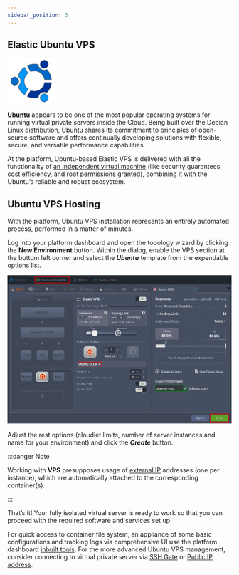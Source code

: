```yaml
---
sidebar_position: 3
---
```


## Elastic Ubuntu VPS

<div style={{
    display: 'grid',
    gridTemplateColumns: '0.15fr 1fr'
}}>
<div>

![Locale Dropdown](./img/UbuntuVPS/01-ubuntu-vps-logo.png)

</div>

<div>

**[Ubuntu](https://cloudmydc.com/)** appears to be one of the most popular operating systems for running virtual private servers inside the Cloud. Being built over the Debian Linux distribution, Ubuntu shares its commitment to principles of open-source software and offers continually developing solutions with flexible, secure, and versatile performance capabilities.

</div>

</div>

At the platform, Ubuntu-based Elastic VPS is delivered with all the functionality of [an independent virtual machine](https://cloudmydc.com/) (like security guarantees, cost efficiency, and root permissions granted), combining it with the Ubuntu’s reliable and robust ecosystem.

## Ubuntu VPS Hosting

With the platform, Ubuntu VPS installation represents an entirely automated process, performed in a matter of minutes.

Log into your platform dashboard and open the topology wizard by clicking the **New Environment** button. Within the dialog, enable the VPS section at the bottom left corner and select the **_Ubuntu_** template from the expendable options list.

<div style={{
    display:'flex',
    justifyContent: 'center',
    margin: '0 0 1rem 0'
}}>

![Locale Dropdown](./img/UbuntuVPS/02-create-ubuntu-vps.png)

</div>

Adjust the rest options (cloudlet limits, number of server instances and name for your environment) and click the **_Create_** button.

:::danger Note

Working with **VPS** presupposes usage of [external IP](http://localhost:3000/docs/ApplicationSetting/External%20Access%20To%20Applications/Public%20IP) addresses (one per instance), which are automatically attached to the corresponding container(s).

:::

That’s it! Your fully isolated virtual server is ready to work so that you can proceed with the required software and services set up.

For quick access to container file system, an appliance of some basic configurations and tracking logs via comprehensive UI use the platform dashboard [inbuilt tools](https://cloudmydc.com/). For the more advanced Ubuntu VPS management, consider connecting to virtual private server via [SSH Gate](https://cloudmydc.com/) or [Public IP address](https://cloudmydc.com/).

